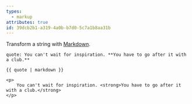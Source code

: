 ```yaml
---
types:
  - markup
attributes: true
id: 39dcb2b1-a319-4a0b-b7d0-5c7a1b8aa31b
---
```

Transform a string with [Markdown][markdown].

```.language-yaml
quote: You can't wait for inspiration. **You have to go after it with a club.**

```

```
{{ quote | markdown }}
```

```.language-output
<p>
    You can't wait for inspiration. <strong>You have to go after it with a club.</strong>
</p>
```

[markdown]: https://daringfireball.net/projects/markdown/
